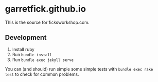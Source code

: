 # garretfick.github.io

This is the source for ficksworkshop.com.

## Development

1. Install ruby
1. Run `bundle install`
1. Run `bundle exec jekyll serve`

You can (and should) run simple some simple tests with `bundle exec rake test`
to check for common problems.
